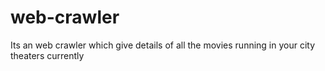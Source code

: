 # web-crawler
Its an web crawler which give details of all the movies running in your city theaters currently
